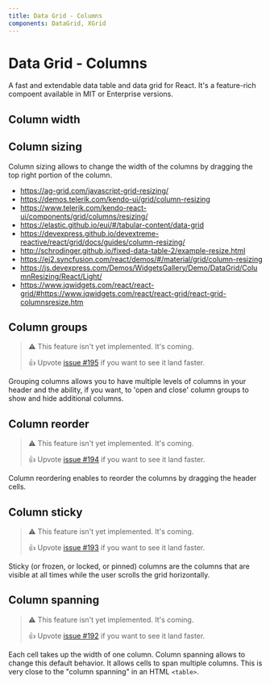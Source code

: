 ```yaml
---
title: Data Grid - Columns
components: DataGrid, XGrid
---
```


# Data Grid - Columns

<p class="description">A fast and extendable data table and data grid for React. It's a feature-rich compoent available in MIT or Enterprise versions.</p>

## Column width

## Column sizing

Column sizing allows to change the width of the columns by dragging the top right portion of the column.

- https://ag-grid.com/javascript-grid-resizing/
- https://demos.telerik.com/kendo-ui/grid/column-resizing
- https://www.telerik.com/kendo-react-ui/components/grid/columns/resizing/
- https://elastic.github.io/eui/#/tabular-content/data-grid
- https://devexpress.github.io/devextreme-reactive/react/grid/docs/guides/column-resizing/
- http://schrodinger.github.io/fixed-data-table-2/example-resize.html
- https://ej2.syncfusion.com/react/demos/#/material/grid/column-resizing
- https://js.devexpress.com/Demos/WidgetsGallery/Demo/DataGrid/ColumnResizing/React/Light/
- https://www.jqwidgets.com/react/react-grid/#https://www.jqwidgets.com/react/react-grid/react-grid-columnsresize.htm

## Column groups

> ⚠️ This feature isn't yet implemented. It's coming.
>
> 👍 Upvote [issue #195](https://github.com/mui-org/material-ui-x/issues/195) if you want to see it land faster.

Grouping columns allows you to have multiple levels of columns in your header and the ability, if you want, to 'open and close' column groups to show and hide additional columns.

## Column reorder

> ⚠️ This feature isn't yet implemented. It's coming.
>
> 👍 Upvote [issue #194](https://github.com/mui-org/material-ui-x/issues/194) if you want to see it land faster.

Column reordering enables to reorder the columns by dragging the header cells.

## Column sticky

> ⚠️ This feature isn't yet implemented. It's coming.
>
> 👍 Upvote [issue #193](https://github.com/mui-org/material-ui-x/issues/193) if you want to see it land faster.

Sticky (or frozen, or locked, or pinned) columns are the columns that are visible at all times while the user scrolls the grid horizontally.

## Column spanning

> ⚠️ This feature isn't yet implemented. It's coming.
>
> 👍 Upvote [issue #192](https://github.com/mui-org/material-ui-x/issues/192) if you want to see it land faster.

Each cell takes up the width of one column.
Column spanning allows to change this default behavior.
It allows cells to span multiple columns.
This is very close to the "column spanning" in an HTML `<table>`.
